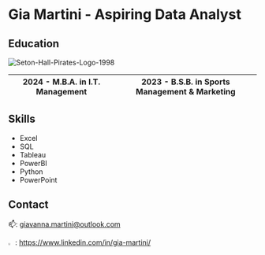 # Gia Martini - Aspiring Data Analyst

## Education
![Seton-Hall-Pirates-Logo-1998](https://github.com/user-attachments/assets/e67157e0-db27-414b-bef1-9c515638d045)

| 2024 - M.B.A. in I.T. Management| 2023 - B.S.B. in Sports Management & Marketing|
| ------------- |:-------------:|

## Skills
+ Excel
+ SQL
+ Tableau
+ PowerBI
+ Python
+ PowerPoint

## Contact
📫: giavanna.martini@outlook.com

<img src="https://github.com/user-attachments/assets/49e4d8f6-5be1-4b52-87a3-fbf839b387eb" width=2% height=2%> : https://www.linkedin.com/in/gia-martini/ 
